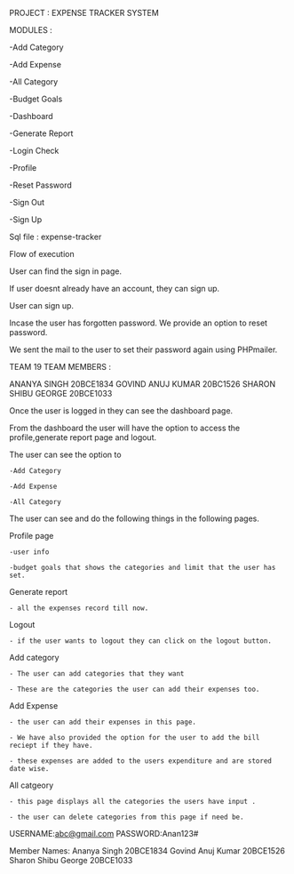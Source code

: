 PROJECT : EXPENSE TRACKER SYSTEM



MODULES :

-Add Category

-Add Expense

-All Category

-Budget Goals

-Dashboard

-Generate Report

-Login Check

-Profile

-Reset Password

-Sign Out

-Sign Up



Sql file : expense-tracker



Flow of execution

User can find the sign in page.

If user doesnt already have an account, they can sign up.

User can sign up.

Incase the user has forgotten password. We provide an option to reset password.

We sent the mail to the user to set their password again using PHPmailer.

TEAM 19
TEAM MEMBERS :

ANANYA SINGH 20BCE1834
GOVIND ANUJ KUMAR 20BC1526
SHARON SHIBU GEORGE 20BCE1033

Once the user is logged in they can see the dashboard page.

From the dashboard the user will have the option to access the profile,generate report page and logout.

The user can see the option to

    -Add Category

    -Add Expense

    -All Category



The user can see and do the following things in the following pages.


Profile page

    -user info

    -budget goals that shows the categories and limit that the user has set.



Generate report

    - all the expenses record till now.



Logout

    - if the user wants to logout they can click on the logout button.



Add category

    - The user can add categories that they want

    - These are the categories the user can add their expenses too.



Add Expense

    - the user can add their expenses in this page.

    - We have also provided the option for the user to add the bill reciept if they have.

    - these expenses are added to the users expenditure and are stored date wise.



All catgeory

    - this page displays all the categories the users have input .

    - the user can delete categories from this page if need be.


USERNAME:abc@gmail.com
PASSWORD:Anan123#

Member Names:
Ananya Singh 20BCE1834
Govind Anuj Kumar 20BCE1526
Sharon Shibu George 20BCE1033

